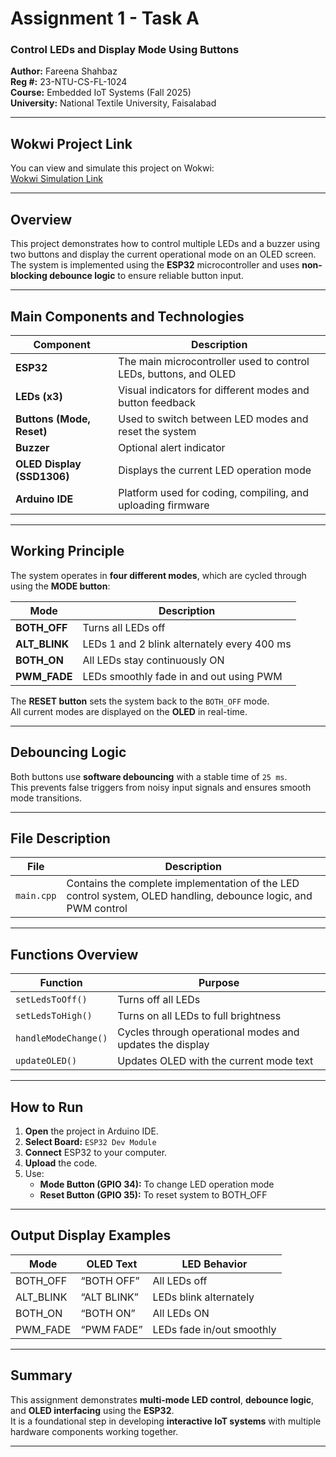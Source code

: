 # Assignment 1 - Task A  
### Control LEDs and Display Mode Using Buttons  
**Author:** Fareena Shahbaz  
**Reg #:** 23-NTU-CS-FL-1024  
**Course:** Embedded IoT Systems (Fall 2025)  
**University:** National Textile University, Faisalabad  

---

##  Wokwi Project Link
You can view and simulate this project on Wokwi:  
[Wokwi Simulation Link](https://wokwi.com/projects/445497187511394305)

---

##  Overview
This project demonstrates how to control multiple LEDs and a buzzer using two buttons and display the current operational mode on an OLED screen.  
The system is implemented using the **ESP32** microcontroller and uses **non-blocking debounce logic** to ensure reliable button input.

---

##  Main Components and Technologies

| Component | Description |
|------------|-------------|
| **ESP32** | The main microcontroller used to control LEDs, buttons, and OLED |
| **LEDs (x3)** | Visual indicators for different modes and button feedback |
| **Buttons (Mode, Reset)** | Used to switch between LED modes and reset the system |
| **Buzzer** | Optional alert indicator |
| **OLED Display (SSD1306)** | Displays the current LED operation mode |
| **Arduino IDE** | Platform used for coding, compiling, and uploading firmware |

---

## Working Principle

The system operates in **four different modes**, which are cycled through using the **MODE button**:  

| Mode | Description |
|------|-------------|
| **BOTH_OFF** | Turns all LEDs off |
| **ALT_BLINK** | LEDs 1 and 2 blink alternately every 400 ms |
| **BOTH_ON** | All LEDs stay continuously ON |
| **PWM_FADE** | LEDs smoothly fade in and out using PWM |

The **RESET button** sets the system back to the `BOTH_OFF` mode.  
All current modes are displayed on the **OLED** in real-time.

---

## Debouncing Logic
Both buttons use **software debouncing** with a stable time of `25 ms`.  
This prevents false triggers from noisy input signals and ensures smooth mode transitions.

---

##  File Description

| File | Description |
|------|-------------|
| `main.cpp` | Contains the complete implementation of the LED control system, OLED handling, debounce logic, and PWM control |

---

## Functions Overview

| Function | Purpose |
|-----------|----------|
| `setLedsToOff()` | Turns off all LEDs |
| `setLedsToHigh()` | Turns on all LEDs to full brightness |
| `handleModeChange()` | Cycles through operational modes and updates the display |
| `updateOLED()` | Updates OLED with the current mode text |

---

## How to Run

1. **Open** the project in Arduino IDE.  
2. **Select Board:** `ESP32 Dev Module`  
3. **Connect** ESP32 to your computer.  
4. **Upload** the code.  
5. Use:
   - **Mode Button (GPIO 34):** To change LED operation mode  
   - **Reset Button (GPIO 35):** To reset system to BOTH_OFF  

---

## Output Display Examples

| Mode | OLED Text | LED Behavior |
|------|------------|---------------|
| BOTH_OFF | “BOTH OFF” | All LEDs off |
| ALT_BLINK | “ALT BLINK” | LEDs blink alternately |
| BOTH_ON | “BOTH ON” | All LEDs ON |
| PWM_FADE | “PWM FADE” | LEDs fade in/out smoothly |

---

## Summary
This assignment demonstrates **multi-mode LED control**, **debounce logic**, and **OLED interfacing** using the **ESP32**.  
It is a foundational step in developing **interactive IoT systems** with multiple hardware components working together.

---

